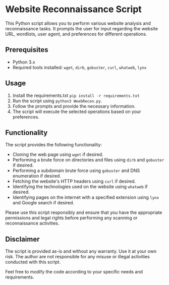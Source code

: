 # Website Reconnaissance Script

This Python script allows you to perform various website analysis and reconnaissance tasks. It prompts the user for input regarding the website URL, wordlists, user agent, and preferences for different operations.

## Prerequisites

- Python 3.x
- Required tools installed: `wget`, `dirb`, `gobuster`, `curl`, `whatweb`, `lynx`

## Usage
1. Install the requirements.txt `pip install -r requirements.txt`
2. Run the script using `python3 WeebRecon.py`.
3. Follow the prompts and provide the necessary information.
4. The script will execute the selected operations based on your preferences.

## Functionality

The script provides the following functionality:

- Cloning the web page using `wget` if desired.
- Performing a brute force on directories and files using `dirb` and `gobuster` if desired.
- Performing a subdomain brute force using `gobuster` and DNS enumeration if desired.
- Fetching the website's HTTP headers using `curl` if desired.
- Identifying the technologies used on the website using `whatweb` if desired.
- Identifying pages on the internet with a specified extension using `lynx` and Google search if desired.

Please use this script responsibly and ensure that you have the appropriate permissions and legal rights before performing any scanning or reconnaissance activities.

## Disclaimer

The script is provided as-is and without any warranty. Use it at your own risk. The author are not responsible for any misuse or illegal activities conducted with this script.

Feel free to modify the code according to your specific needs and requirements.
